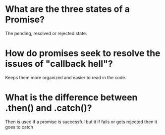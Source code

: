 
# What are the three states of a Promise?
 The pending, resolved or rejected state.
# How do promises seek to resolve the issues of "callback hell"?
 Keeps them more organized and easier to read in the code.
# What is the difference between .then() and .catch()?
Then is used if a promise is successful but it if fails or gets rejected then it goes to catch